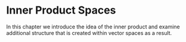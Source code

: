 Inner Product Spaces
=======================

In this chapter we introduce the idea of the inner product and examine additional structure that is created within vector spaces as a result.



